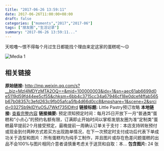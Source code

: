 ```yaml
---
title: "2017-06-26 13:59:11"
date: 2017-06-26T11:00:00+08:00
draft: false
categories: ["moments","2017","2017-06"]
tags: ["朋友圈","生活记录"]
summary: "2017-06-26 13:59:11..."
---
```


天啦噜～恨不得每个月过生日都能找个理由来定这家的蛋糕呢～😌

![Media 1](/Moments/photos/2017-06-26/201706261359110.jpg)

## 相关链接

**原始链接:** http://mp.weixin.qq.com/s?__biz=MzI4MDYzMTA2OQ==&mid=100000003&idx=1&sn=aec61ab6699d0e5119d59fd44ee5cf55&chksm=6bb4c3715cc34a67946cf18e0dcef4ffab565b67b08357c3efd263c9fb05afca5fb4d66d0cc8&mpshare=1&scene=2&srcid=0327Sb9klDYuOSJ7Wkf735lD#rd
**链接标题:** Little Pastry预订攻略
**本地链接:** [查看完整内容](/link_content/2017/06/2017-06-26-1/link_content/)
**链接摘要:** 预定须知预定时间：每月25日开放下一月“普通类”蛋糕和“小点心”的预约名额有限，订满即止开始时间以掌柜发朋友圈为准“定制类”蛋糕最早提前2个月接受预定，最晚提前一周确认订单关于支付：本店支持转账预付或现金到付两种方式若买方出现跑单情况，在下一次预定时支付成功后代表下单成功关于造型和图片：所有蛋糕均为纯手工制作，并且图片或存在色差问题蛋糕的出品不会100%与图片相同介意者请慎重考虑关于送货和自取：本...
**包含图片:** 24 张


